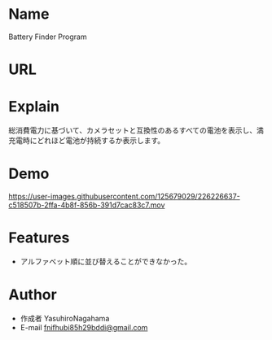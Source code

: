 # Name

Battery Finder Program

# URL



# Explain

総消費電力に基づいて、カメラセットと互換性のあるすべての電池を表示し、満充電時にどれほど電池が持続するか表示します。

# Demo

https://user-images.githubusercontent.com/125679029/226226637-c518507b-2ffa-4b8f-856b-391d7cac83c7.mov

# Features

* アルファベット順に並び替えることができなかった。

# Author

* 作成者 YasuhiroNagahama
* E-mail fnifhubi85h29bddi@gmail.com
